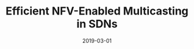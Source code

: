 ---
title: "Efficient NFV-Enabled Multicasting in SDNs"
authors:
- Zichuan Xu
- Weifa Liang
- Meitian Huang
- Mike Jia
- Song Guo
- Alex Galis

date: "2019-03-01"
doi: ""

# Publication type.
# 1 = Conference paper; 2 = Journal article;
# 3 = Preprint Paper; 4 = Report; 5 = Book; 6 = Book section;
# 7 = Thesis; 8 = Patent
publication_types: ["2"]

# Publication name and optional abbreviated publication name.
publication: "*IEEE Transactions on Communications*"
publication_short: "TCOMM(JCR-Q1)"

url_pdf: https://ieeexplore.ieee.org/abstract/document/8536407
# url_code: ''
# url_dataset: ''
# url_poster: ''
# url_project: ''
# url_slides: ''
# url_video: ''

---